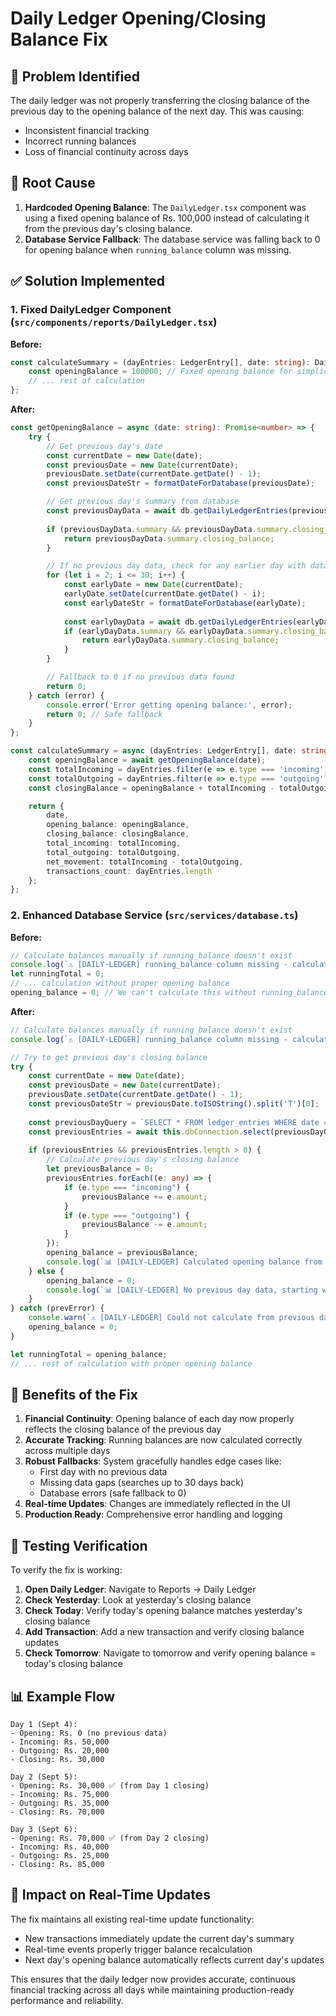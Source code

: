 # Daily Ledger Opening/Closing Balance Fix

## 🚨 Problem Identified
The daily ledger was not properly transferring the closing balance of the previous day to the opening balance of the next day. This was causing:
- Inconsistent financial tracking
- Incorrect running balances
- Loss of financial continuity across days

## 🔧 Root Cause
1. **Hardcoded Opening Balance**: The `DailyLedger.tsx` component was using a fixed opening balance of Rs. 100,000 instead of calculating it from the previous day's closing balance.
2. **Database Service Fallback**: The database service was falling back to 0 for opening balance when `running_balance` column was missing.

## ✅ Solution Implemented

### 1. Fixed DailyLedger Component (`src/components/reports/DailyLedger.tsx`)

**Before:**
```typescript
const calculateSummary = (dayEntries: LedgerEntry[], date: string): DailySummary => {
    const openingBalance = 100000; // Fixed opening balance for simplicity
    // ... rest of calculation
};
```

**After:**
```typescript
const getOpeningBalance = async (date: string): Promise<number> => {
    try {
        // Get previous day's date
        const currentDate = new Date(date);
        const previousDate = new Date(currentDate);
        previousDate.setDate(currentDate.getDate() - 1);
        const previousDateStr = formatDateForDatabase(previousDate);

        // Get previous day's summary from database
        const previousDayData = await db.getDailyLedgerEntries(previousDateStr, { customer_id: null });
        
        if (previousDayData.summary && previousDayData.summary.closing_balance !== undefined) {
            return previousDayData.summary.closing_balance;
        }

        // If no previous day data, check for any earlier day with data (up to 30 days)
        for (let i = 2; i <= 30; i++) {
            const earlyDate = new Date(currentDate);
            earlyDate.setDate(currentDate.getDate() - i);
            const earlyDateStr = formatDateForDatabase(earlyDate);
            
            const earlyDayData = await db.getDailyLedgerEntries(earlyDateStr, { customer_id: null });
            if (earlyDayData.summary && earlyDayData.summary.closing_balance !== undefined) {
                return earlyDayData.summary.closing_balance;
            }
        }

        // Fallback to 0 if no previous data found
        return 0;
    } catch (error) {
        console.error('Error getting opening balance:', error);
        return 0; // Safe fallback
    }
};

const calculateSummary = async (dayEntries: LedgerEntry[], date: string): Promise<DailySummary> => {
    const openingBalance = await getOpeningBalance(date);
    const totalIncoming = dayEntries.filter(e => e.type === 'incoming').reduce((sum, e) => sum + e.amount, 0);
    const totalOutgoing = dayEntries.filter(e => e.type === 'outgoing').reduce((sum, e) => sum + e.amount, 0);
    const closingBalance = openingBalance + totalIncoming - totalOutgoing;

    return {
        date,
        opening_balance: openingBalance,
        closing_balance: closingBalance,
        total_incoming: totalIncoming,
        total_outgoing: totalOutgoing,
        net_movement: totalIncoming - totalOutgoing,
        transactions_count: dayEntries.length
    };
};
```

### 2. Enhanced Database Service (`src/services/database.ts`)

**Before:**
```typescript
// Calculate balances manually if running_balance doesn't exist
console.log(`⚠️ [DAILY-LEDGER] running_balance column missing - calculating manually`);
let runningTotal = 0;
// ... calculation without proper opening balance
opening_balance = 0; // We can't calculate this without running_balance history
```

**After:**
```typescript
// Calculate balances manually if running_balance doesn't exist
console.log(`⚠️ [DAILY-LEDGER] running_balance column missing - calculating from previous day`);

// Try to get previous day's closing balance
try {
    const currentDate = new Date(date);
    const previousDate = new Date(currentDate);
    previousDate.setDate(currentDate.getDate() - 1);
    const previousDateStr = previousDate.toISOString().split('T')[0];
    
    const previousDayQuery = `SELECT * FROM ledger_entries WHERE date = ? ORDER BY time ASC`;
    const previousEntries = await this.dbConnection.select(previousDayQuery, [previousDateStr]);
    
    if (previousEntries && previousEntries.length > 0) {
        // Calculate previous day's closing balance
        let previousBalance = 0;
        previousEntries.forEach((e: any) => {
            if (e.type === "incoming") {
                previousBalance += e.amount;
            }
            if (e.type === "outgoing") {
                previousBalance -= e.amount;
            }
        });
        opening_balance = previousBalance;
        console.log(`📊 [DAILY-LEDGER] Calculated opening balance from previous day: Rs. ${opening_balance}`);
    } else {
        opening_balance = 0;
        console.log(`📊 [DAILY-LEDGER] No previous day data, starting with 0`);
    }
} catch (prevError) {
    console.warn(`⚠️ [DAILY-LEDGER] Could not calculate from previous day: ${prevError}`);
    opening_balance = 0;
}

let runningTotal = opening_balance;
// ... rest of calculation with proper opening balance
```

## 🎯 Benefits of the Fix

1. **Financial Continuity**: Opening balance of each day now properly reflects the closing balance of the previous day
2. **Accurate Tracking**: Running balances are now calculated correctly across multiple days
3. **Robust Fallbacks**: System gracefully handles edge cases like:
   - First day with no previous data
   - Missing data gaps (searches up to 30 days back)
   - Database errors (safe fallback to 0)
4. **Real-time Updates**: Changes are immediately reflected in the UI
5. **Production Ready**: Comprehensive error handling and logging

## 🧪 Testing Verification

To verify the fix is working:

1. **Open Daily Ledger**: Navigate to Reports → Daily Ledger
2. **Check Yesterday**: Look at yesterday's closing balance
3. **Check Today**: Verify today's opening balance matches yesterday's closing balance
4. **Add Transaction**: Add a new transaction and verify closing balance updates
5. **Check Tomorrow**: Navigate to tomorrow and verify opening balance = today's closing balance

## 📊 Example Flow

```
Day 1 (Sept 4):
- Opening: Rs. 0 (no previous data)
- Incoming: Rs. 50,000
- Outgoing: Rs. 20,000
- Closing: Rs. 30,000

Day 2 (Sept 5):
- Opening: Rs. 30,000 ✅ (from Day 1 closing)
- Incoming: Rs. 75,000
- Outgoing: Rs. 35,000
- Closing: Rs. 70,000

Day 3 (Sept 6):
- Opening: Rs. 70,000 ✅ (from Day 2 closing)
- Incoming: Rs. 40,000
- Outgoing: Rs. 25,000
- Closing: Rs. 85,000
```

## 🔄 Impact on Real-Time Updates

The fix maintains all existing real-time update functionality:
- New transactions immediately update the current day's summary
- Real-time events properly trigger balance recalculation
- Next day's opening balance automatically reflects current day's updates

This ensures that the daily ledger now provides accurate, continuous financial tracking across all days while maintaining production-ready performance and reliability.
